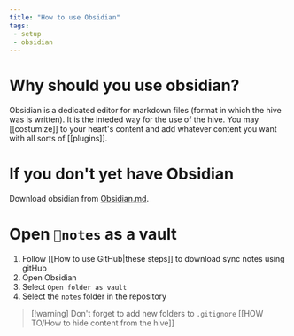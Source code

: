 ```yaml
---
title: "How to use Obsidian"
tags:
 - setup
 - obsidian
---
```


# Why should you use obsidian?
Obsidian is a dedicated editor for markdown files (format in which the hive was is written). It is the inteded way for the use of the hive. You may [[costumize]] to your heart's content and add whatever content you want with all sorts of [[plugins]].

# If you don't yet have Obsidian
Download obsidian from [Obsidian.md](https://obsidian.md/).

# Open `📂notes` as a vault
1. Follow [[How to use GitHub|these steps]] to download sync notes using gitHub
2. Open Obsidian
3. Select `Open folder as vault`
4. Select the `notes` folder in the repository

>[!warning] Don't forget to add new folders to `.gitignore`
>[[HOW TO/How to hide content from the hive]]